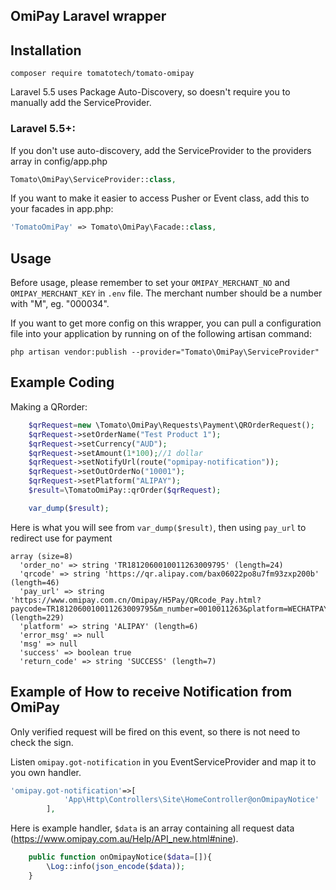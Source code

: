 ## OmiPay Laravel wrapper

## Installation

```shell
composer require tomatotech/tomato-omipay
```

Laravel 5.5 uses Package Auto-Discovery, so doesn't require you to manually add the ServiceProvider.

### Laravel 5.5+:

If you don't use auto-discovery, add the ServiceProvider to the providers array in config/app.php

```php
Tomato\OmiPay\ServiceProvider::class,
```

If you want to make it easier to access Pusher or Event class, add this to your facades in app.php:

```php
'TomatoOmiPay' => Tomato\OmiPay\Facade::class,
```

## Usage

Before usage, please remember to set your `OMIPAY_MERCHANT_NO` and `OMIPAY_MERCHANT_KEY` in `.env` file. The merchant number should be a number with "M", eg. "000034".


If you want to get more config on this wrapper, you can pull a configuration file into your application by running on of the following artisan command:

```cli
php artisan vendor:publish --provider="Tomato\OmiPay\ServiceProvider"
```

## Example Coding

Making a QRorder:

```php
    $qrRequest=new \Tomato\OmiPay\Requests\Payment\QROrderRequest();
    $qrRequest->setOrderName("Test Product 1");
    $qrRequest->setCurrency("AUD");
    $qrRequest->setAmount(1*100);//1 dollar
    $qrRequest->setNotifyUrl(route("opmipay-notification"));
    $qrRequest->setOutOrderNo("10001");
    $qrRequest->setPlatform("ALIPAY");
    $result=\TomatoOmiPay::qrOrder($qrRequest);

    var_dump($result);
```

Here is what you will see from `var_dump($result)`, then using `pay_url` to redirect use for payment
```log
array (size=8)
  'order_no' => string 'TR1812060010011263009795' (length=24)
  'qrcode' => string 'https://qr.alipay.com/bax06022po8u7fm93zxp200b' (length=46)
  'pay_url' => string 'https://www.omipay.com.cn/Omipay/H5Pay/QRcode_Pay.html?paycode=TR1812060010011263009795&m_number=0010011263&platform=WECHATPAY&timestamp=1544088240364&nonce_str=jinwuwc8hyzi67itxwf9x0fjxjz00q&sign=F49FC0DFFB81EDF639AB8BF4A0FE7252' (length=229)
  'platform' => string 'ALIPAY' (length=6)
  'error_msg' => null
  'msg' => null
  'success' => boolean true
  'return_code' => string 'SUCCESS' (length=7)
```

## Example of How to receive Notification from OmiPay

Only verified request will be fired on this event, so there is not need to check the sign.

Listen `omipay.got-notification` in you EventServiceProvider and map it to you own handler.
```php
'omipay.got-notification'=>[
            'App\Http\Controllers\Site\HomeController@onOmipayNotice'
        ],
```

Here is example handler, `$data` is an array containing all request data (https://www.omipay.com.au/Help/API_new.html#nine).
```php
    public function onOmipayNotice($data=[]){
        \Log::info(json_encode($data));
    }
```
